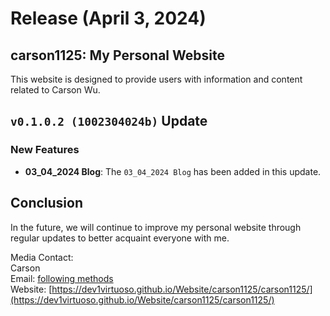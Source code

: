 # Release (April 3, 2024)

## carson1125: My Personal Website

This website is designed to provide users with information and content related to Carson Wu.

## `v0.1.0.2 (1002304024b)` Update

### New Features

- **03_04_2024 Blog**: The `03_04_2024 Blog` has been added in this update.

## Conclusion

In the future, we will continue to improve my personal website through regular updates to better acquaint everyone with me.

Media Contact:<br>
Carson<br>
Email: [following methods](https://dev1virtuoso.github.io/dev1virtuoso.github.io/contact.html)<br>
Website: [https://dev1virtuoso.github.io/Website/carson1125/carson1125/](https://dev1virtuoso.github.io/Website/carson1125/carson1125/)
